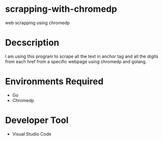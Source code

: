 # scrapping-with-chromedp
web scrapping using chromedp

# Decscription
I am using this program to scrape all the text in anchor tag and all the digits from each href from a specific webpage using chromedp and golang.

# Environments Required
- Go
- Chromedp

# Developer Tool
- Visual Studio Code
